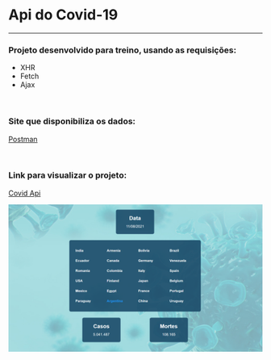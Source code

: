 # Api do Covid-19
<hr>

### Projeto desenvolvido para treino, usando as requisições:

* XHR
* Fetch
* Ajax

<br>

### Site que disponibiliza os dados: 

[Postman](https://documenter.getpostman.com/view/10808728/SzS8rjbc#27454960-ea1c-4b91-a0b6-0468bb4e6712)

<br>

### Link para visualizar o projeto:

[Covid Api](https://covidapitavano.netlify.app/)

![Imagem](https://github.com/guitavano/covidApi/blob/main/imagens/print.PNG)
